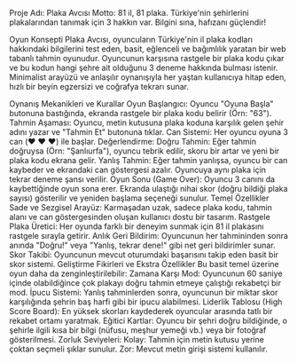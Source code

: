   Proje Adı: Plaka Avcısı
Motto: 81 il, 81 plaka. Türkiye'nin şehirlerini plakalarından tanımak için 3 hakkın var. Bilgini sına, hafızanı güçlendir!

  Oyun Konsepti
Plaka Avcısı, oyuncuların Türkiye'nin il plaka kodları hakkındaki bilgilerini test eden, basit, eğlenceli ve bağımlılık yaratan bir web tabanlı tahmin oyunudur.
Oyuncunun karşısına rastgele bir plaka kodu çıkar ve bu kodun hangi şehre ait olduğunu 3 deneme hakkında bulması istenir. 
Minimalist arayüzü ve anlaşılır oynanışıyla her yaştan kullanıcıya hitap eden, hızlı bir beyin egzersizi ve coğrafya tekrarı sunar.

  Oynanış Mekanikleri ve Kurallar
Oyun Başlangıcı: Oyuncu "Oyuna Başla" butonuna bastığında, ekranda rastgele bir plaka kodu belirir (Örn: "63").
Tahmin Aşaması: Oyuncu, metin kutusuna plaka koduna karşılık gelen şehir adını yazar ve "Tahmin Et" butonuna tıklar.
Can Sistemi: Her oyuncu oyuna 3 can (❤️ ❤️ ❤️) ile başlar.
  Değerlendirme:
Doğru Tahmin: Eğer tahmin doğruysa (Örn: "Şanlıurfa"), oyuncu tebrik edilir, skoru bir artar ve yeni bir plaka kodu ekrana gelir.
Yanlış Tahmin: Eğer tahmin yanlışsa, oyuncu bir can kaybeder ve ekrandaki can göstergesi azalır. Oyuncuya aynı plaka için tekrar deneme şansı verilir.
Oyun Sonu (Game Over): Oyuncu 3 canını da kaybettiğinde oyun sona erer. Ekranda ulaştığı nihai skor (doğru bildiği plaka sayısı) gösterilir ve yeniden başlama seçeneği sunulur.
  Temel Özellikler
Sade ve Sezgisel Arayüz: Karmaşadan uzak, sadece plaka kodu, tahmin alanı ve can göstergesinden oluşan kullanıcı dostu bir tasarım.
Rastgele Plaka Üretici: Her oyunda farklı bir deneyim sunmak için 81 il plakasını rastgele sırayla getirir.
Anlık Geri Bildirim: Oyuncunun her tahmininden sonra anında "Doğru!" veya "Yanlış, tekrar dene!" gibi net geri bildirimler sunar.
Skor Takibi: Oyuncunun mevcut oturumdaki başarısını takip eden basit bir skor sistemi.
  Geliştirme Fikirleri ve Ekstra Özellikler
Bu basit temel üzerine oyun daha da zenginleştirilebilir:
Zamana Karşı Mod: Oyuncunun 60 saniye içinde olabildiğince çok plakayı doğru tahmin etmeye çalıştığı rekabetçi bir mod.
İpucu Sistemi: Yanlış tahminlerden sonra, oyuncunun bir miktar skor karşılığında şehrin baş harfi gibi bir ipucu alabilmesi.
Liderlik Tablosu (High Score Board): En yüksek skorları kaydederek oyuncular arasında tatlı bir rekabet ortamı yaratmak.
Eğitici Kartlar: Oyuncu bir şehri doğru bildiğinde, o şehirle ilgili kısa bir bilgi (nüfusu, meşhur yemeği vb.) veya bir fotoğraf gösterilmesi.
Zorluk Seviyeleri:
Kolay: Tahmin için metin kutusu yerine çoktan seçmeli şıklar sunulur.
Zor: Mevcut metin girişi sistemi kullanılır.
